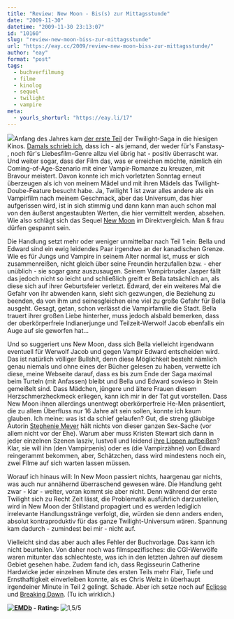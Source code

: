 ```yaml
---
title: "Review: New Moon - Bis(s) zur Mittagsstunde"
date: "2009-11-30"
datetime: "2009-11-30 23:13:07"
id: "10160"
slug: "review-new-moon-biss-zur-mittagsstunde"
url: "https://eay.cc/2009/review-new-moon-biss-zur-mittagsstunde/"
author: "eay"
format: "post"
tags:
  - buchverfilmung
  - filme
  - kinolog
  - sequel
  - twilight
  - vampire
meta:
  - yourls_shorturl: "https://eay.li/17"
---
```


![](https://eay.cc/uploads/2009/newmoon.jpg)Anfang des Jahres kam [der erste Teil](http://www.amazon.de/exec/obidos/ASIN/B001N2IKR4/eayznet-21) der Twilight-Saga in die hiesigen Kinos. [Damals schrieb ich](//eay.cc/2009/biss-zum-nachsten-mal/), dass ich - als jemand, der weder für's Fanstasy- , noch für's Liebesfilm-Genre allzu viel übrig hat - positiv überrascht war. Und weiter sogar, dass der Film das, was er erreichen möchte, nämlich ein Coming-of-Age-Szenario mit einer Vampir-Romanze zu kreuzen, mit Bravour meistert. Davon konnte ich mich vorletzten Sonntag erneut überzeugen als ich von meinem Mädel und mit ihren Mädels das Twilight-Doube-Feature besucht habe. Ja, Twilight 1 ist zwar alles andere als ein Vampirfilm nach meinem Geschmack, aber das Universum, das hier aufgerissen wird, ist in sich stimmig und dann kann man auch schon mal von den äußerst angestaubten Werten, die hier vermittelt werden, absehen. Wie also schlägt sich das Sequel [New Moon](http://www.imdb.com/title/tt1259571/) im Direktvergleich. Man & frau dürfen gespannt sein.

Die Handlung setzt mehr oder weniger unmittelbar nach Teil 1 ein: Bella und Edward sind ein ewig leidendes Paar irgendwo an der kanadischen Grenze. Wie es für Jungs und Vampire in seinem Alter normal ist, muss er sich zusammenreißen, nicht gleich über seine Freundin herzufallen bzw. - eher unüblich - sie sogar ganz auszusaugen. Seinem Vampirbruder Jasper fällt das jedoch nicht so leicht und schließlich greift er Bella tatsächlich an, als diese sich auf ihrer Geburtsfeier verletzt. Edward, der ein weiteres Mal die Gefahr von ihr abwenden kann, sieht sich gezwungen, die Beziehung zu beenden, da von ihm und seinesgleichen eine viel zu große Gefahr für Bella ausgeht. Gesagt, getan, schon verlässt die Vampirfamilie die Stadt. Bella trauert ihrer großen Liebe hinterher, muss jedoch alsbald bemerken, dass der oberkörperfreie Indianerjunge und Teilzeit-Werwolf Jacob ebenfalls ein Auge auf sie geworfen hat...

Und so suggeriert uns New Moon, dass sich Bella vielleicht irgendwann eventuell für Werwolf Jacob und gegen Vampir Edward entscheiden wird. Das ist natürlich völliger Bullshit, denn diese Möglichkeit besteht nämlich genau niemals und ohne eines der Bücher gelesen zu haben, verwette ich diese, meine Webseite darauf, dass es bis zum Ende der Saga maximal beim Turteln (mit Anfassen) bleibt und Bella und Edward sowieso in Stein gemeißelt sind. Dass Mädchen, jüngere und ältere Frauen diesem Herzschmerzheckmeck erliegen, kann ich mir in der Tat gut vorstellen. Dass New Moon ihnen allerdings unentwegt oberkörperfreie He-Men präsentiert, die zu allem Überfluss nur 16 Jahre alt sein sollen, konnte ich kaum glauben. Ich meine: was ist da schief gelaufen? Gut, die streng gläubige Autorin [Stephenie Meyer](http://de.wikipedia.org/wiki/Stephenie_Meyer) hält nichts von dieser ganzen Sex-Sache (vor allem nicht vor der Ehe). Warum aber muss Kristen Stewart sich dann in jeder einzelnen Szenen lasziv, lustvoll und leidend [ihre Lippen aufbeißen](http://www.youtube.com/watch?v=6WokTGA74C8)? Klar, sie will ihn (den Vampirpenis) oder es (die Vampirzähne) von Edward reingerammt bekommen, aber, Schätzchen, dass wird mindestens noch ein, zwei Filme auf sich warten lassen müssen.

Worauf ich hinaus will: In New Moon passiert nichts, haargenau gar nichts, was auch nur annähernd überraschend gewesen wäre. Die Handlung geht zwar - klar - weiter, voran kommt sie aber nicht. Denn während der erste Twilight sich zu Recht Zeit lässt, die Problematik ausführlich darzustellen, wird in New Moon der Stillstand propagiert und es werden lediglich irrelevante Handlungsstränge verfolgt, die, würden sie denn anders enden, absolut kontraproduktiv für das ganze Twilight-Universum wären. Spannung kam dadurch - zumindest bei mir - nicht auf.

Vielleicht sind das aber auch alles Fehler der Buchvorlage. Das kann ich nicht beurteilen. Von daher noch was filmspezifisches: die CGI-Werwölfe waren mitunter das schlechteste, was ich in den letzten Jahren auf diesem Gebiet gesehen habe. Zudem fand ich, dass Regisseurin Catherine Hardwicke jeder einzelnen Minute des ersten Teils mehr Flair, Tiefe und Ernsthaftigkeit einverleiben konnte, als es Chris Weitz in überhaupt irgendeiner Minute in Teil 2 gelingt. Schade. Aber ich setze noch auf [Eclipse](http://www.imdb.com/title/tt1325004/) und [Breaking Dawn](http://www.imdb.com/title/tt1324999/). (Tu ich wirklich.)

 **[![EMDb](/uploads/pages/emdb/emdb_mini.gif)](http://eay.cc/emdb/) - Rating:** ![1,5/5](/uploads/pages/emdb/s_1-5.gif)
